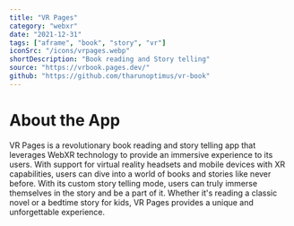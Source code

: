 ```yaml
---
title: "VR Pages"
category: "webxr"
date: "2021-12-31"
tags: ["aframe", "book", "story", "vr"]
iconSrc: "/icons/vrpages.webp"
shortDescription: "Book reading and Story telling"
source: "https://vrbook.pages.dev/"
github: "https://github.com/tharunoptimus/vr-book"
---
```


# About the App

VR Pages is a revolutionary book reading and story telling app that leverages WebXR technology to provide an immersive experience to its users. With support for virtual reality headsets and mobile devices with XR capabilities, users can dive into a world of books and stories like never before. With its custom story telling mode, users can truly immerse themselves in the story and be a part of it. Whether it's reading a classic novel or a bedtime story for kids, VR Pages provides a unique and unforgettable experience.